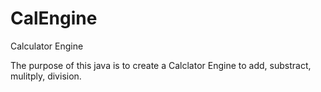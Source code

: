 # CalEngine
Calculator Engine


The purpose of this java is to create a Calclator Engine to add, substract, mulitply, division. 
